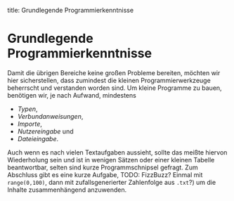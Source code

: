 title: Grundlegende Programmierkenntnisse

# Grundlegende Programmierkenntnisse

Damit die übrigen Bereiche keine großen Probleme bereiten, möchten wir hier sicherstellen, dass zumindest die kleinen Programmierwerkzeuge beherrscht und verstanden worden sind. Um kleine Programme zu bauen, benötigen wir, je nach Aufwand, mindestens

- *Typen*,
- *Verbundanweisungen*,
- *Importe*,
- *Nutzereingabe* und
- *Dateieingabe*.

Auch wenn es nach vielen Textaufgaben aussieht, sollte das meißte hiervon Wiederholung sein und ist in wenigen Sätzen oder einer kleinen Tabelle beantwortbar, selten sind kurze Programmschnipsel gefragt. Zum Abschluss gibt es eine kurze Aufgabe,
TODO: FizzBuzz? Einmal mit `range(0,100)`, dann mit zufallsgenerierter Zahlenfolge aus `.txt`?)
um die Inhalte zusammenhängend anzuwenden.
